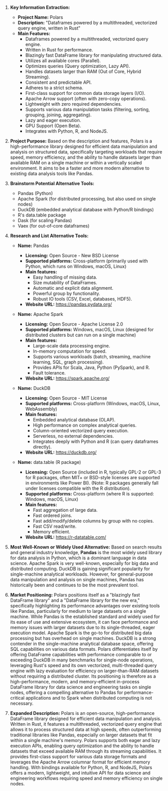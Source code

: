 1.  **Key Information Extraction:**
    *   **Project Name:** Polars
    *   **Description:** "Dataframes powered by a multithreaded, vectorized query engine, written in Rust"
    *   **Main Features:**
        *   Dataframes powered by a multithreaded, vectorized query engine.
        *   Written in Rust for performance.
        *   Blazingly fast DataFrame library for manipulating structured data.
        *   Utilizes all available cores (Parallel).
        *   Optimizes queries (Query optimization, Lazy API).
        *   Handles datasets larger than RAM (Out of Core, Hybrid Streaming).
        *   Consistent and predictable API.
        *   Adheres to a strict schema.
        *   First-class support for common data storage layers (I/O).
        *   Apache Arrow support (often with zero-copy operations).
        *   Lightweight with zero required dependencies.
        *   Supports various data manipulation tasks (filtering, sorting, grouping, joining, aggregating).
        *   Lazy and eager execution.
        *   GPU Support (Open Beta).
        *   Integrates with Python, R, and NodeJS.

2.  **Project Purpose:**
    Based on the description and features, Polars is a high-performance library designed for efficient data manipulation and analysis on structured data, specifically targeting workloads that require speed, memory efficiency, and the ability to handle datasets larger than available RAM on a single machine or within a vertically scaled environment. It aims to be a faster and more modern alternative to existing data analysis tools like Pandas.

3.  **Brainstorm Potential Alternative Tools:**
    *   Pandas (Python)
    *   Apache Spark (for distributed processing, but also used on single nodes)
    *   DuckDB (embedded analytical database with Python/R bindings)
    *   R's data.table package
    *   Dask (for scaling Pandas)
    *   Vaex (for out-of-core dataframes)

4.  **Research and List Alternative Tools:**

    *   **Name:** Pandas
        *   **Licensing:** Open Source - New BSD License
        *   **Supported platforms:** Cross-platform (primarily used with Python, which runs on Windows, macOS, Linux)
        *   **Main features:**
            *   Easy handling of missing data.
            *   Size mutability of DataFrames.
            *   Automatic and explicit data alignment.
            *   Powerful group by functionality.
            *   Robust IO tools (CSV, Excel, databases, HDF5).
        *   **Website URL:** https://pandas.pydata.org/

    *   **Name:** Apache Spark
        *   **Licensing:** Open Source - Apache License 2.0
        *   **Supported platforms:** Windows, macOS, Linux (designed for distributed clusters but can run on a single machine)
        *   **Main features:**
            *   Large-scale data processing engine.
            *   In-memory computation for speed.
            *   Supports various workloads (batch, streaming, machine learning, SQL, graph processing).
            *   Provides APIs for Scala, Java, Python (PySpark), and R.
            *   Fault tolerance.
        *   **Website URL:** https://spark.apache.org/

    *   **Name:** DuckDB
        *   **Licensing:** Open Source - MIT License
        *   **Supported platforms:** Cross-platform (Windows, macOS, Linux, WebAssembly)
        *   **Main features:**
            *   Embedded analytical database (OLAP).
            *   High performance on complex analytical queries.
            *   Column-oriented vectorized query execution.
            *   Serverless, no external dependencies.
            *   Integrates deeply with Python and R (can query dataframes directly).
        *   **Website URL:** https://duckdb.org/

    *   **Name:** data.table (R package)
        *   **Licensing:** Open Source (included in R, typically GPL-2 or GPL-3 for R packages, often MIT+ or BSD-style licenses are supported in environments like Power BI). (Note: R packages generally fall under licenses compatible with the R distribution).
        *   **Supported platforms:** Cross-platform (where R is supported: Windows, macOS, Linux)
        *   **Main features:**
            *   Fast aggregation of large data.
            *   Fast ordered joins.
            *   Fast add/modify/delete columns by group with no copies.
            *   Fast CSV read/write.
            *   Memory efficient.
        *   **Website URL:** https://r-datatable.com/

5.  **Most Well-Known or Widely Used Alternative:**
    Based on search results and general industry knowledge, **Pandas** is the most widely used library for data analysis in Python, which is a dominant language in data science. Apache Spark is very well-known, especially for big data and distributed computing. DuckDB is gaining significant popularity for single-machine analytical workloads. However, for general-purpose data manipulation and analysis on single machines, Pandas has historically been and continues to be the most prevalent tool.

6.  **Market Positioning:**
    Polars positions itself as a "blazingly fast DataFrame library" and a "DataFrame library for the new era," specifically highlighting its performance advantages over existing tools like Pandas, particularly for medium to large datasets on a single machine. While Pandas is the established standard and widely used for its ease of use and extensive ecosystem, it can face performance and memory issues with larger datasets due to its single-threaded, eager execution model. Apache Spark is the go-to for distributed big data processing but has overhead on single machines. DuckDB is a strong contender in the single-machine analytical database space, offering SQL capabilities on various data formats. Polars differentiates itself by offering DataFrame capabilities with performance comparable to or exceeding DuckDB in many benchmarks for single-node operations, leveraging Rust's speed and its own vectorized, multi-threaded query engine with lazy evaluation for efficiency on larger-than-RAM datasets without requiring a distributed cluster. Its positioning is therefore as a high-performance, modern, and memory-efficient in-process DataFrame library for data science and engineering tasks on single nodes, offering a compelling alternative to Pandas for performance-critical applications and to Spark when distributed computing is not necessary.

7.  **Expanded Description:**
    Polars is an open-source, high-performance DataFrame library designed for efficient data manipulation and analysis. Written in Rust, it features a multithreaded, vectorized query engine that allows it to process structured data at high speeds, often outperforming traditional libraries like Pandas, especially on larger datasets that fit within a single machine's memory. Polars supports both eager and lazy execution APIs, enabling query optimization and the ability to handle datasets that exceed available RAM through its streaming capabilities. It provides first-class support for various data storage formats and leverages the Apache Arrow columnar format for efficient memory handling. With bindings available for Python, R, and NodeJS, Polars offers a modern, lightweight, and intuitive API for data science and engineering workflows requiring speed and memory efficiency on single nodes.